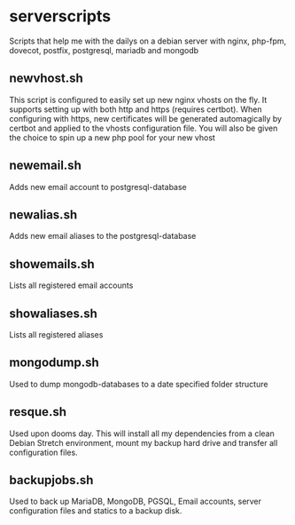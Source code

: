 # serverscripts
Scripts that help me with the dailys on a debian server with nginx, php-fpm, dovecot, postfix, postgresql, mariadb and mongodb

## newvhost.sh
This script is configured to easily set up new nginx vhosts on the fly. It supports setting up with both http and https (requires certbot). When configuring with https, new certificates will be generated automagically by certbot and applied to the vhosts configuration file. You will also be given the choice to spin up a new php pool for your new vhost

## newemail.sh
Adds new email account to postgresql-database

## newalias.sh
Adds new email aliases to the postgresql-database

## showemails.sh
Lists all registered email accounts

## showaliases.sh
Lists all registered aliases

## mongodump.sh
Used to dump mongodb-databases to a date specified folder structure

## resque.sh
Used upon dooms day. This will install all my dependencies from a clean Debian Stretch environment, mount my backup hard drive and transfer all configuration files. 

## backupjobs.sh
Used to back up MariaDB, MongoDB, PGSQL, Email accounts, server configuration files and statics to a backup disk. 
